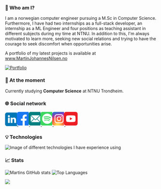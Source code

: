### 👋 Who am I?

I am a norwegian computer engineer pursuing a M.Sc in Computer Science. Furthermore, I have had two internships as a full-stack developer, an internship as a ML Engineer and four positions as teaching assistant in different subjects during my time at NTNU. In addition to this, I'm always motivated to learn more, seeking new social relations and trying to have the courage to seek discomfort when opportunities arise.

A portfolio of my latest projects is available at www.MartinJohannesNilsen.no

[![Portfolio](https://github.com/Martinnilsen99/Martinnilsen99/blob/main/assets/img/dark_profileHeaderv3.png "Portfolio")](https://martinjohannesnilsen.no)

### 🔭 At the moment

Currently studying **Computer Science** at NTNU Trondheim. 

### 🌐 Social network

<a href="https://www.linkedin.com/in/MartinJohannesNilsen/" target="_blank" title="LinkedIn profile">
    <img src="assets/svg/linkedin.svg" width="45px" alt="LinkedIn icon" style="margin: 2px -5px 0 0"/>
</a>
<a href="https://www.facebook.com/MartinJohannesNilsen/" target="_blank" title="Facebook profile">
    <img src="assets/svg/facebook.svg" width="45px" alt="Facebook icon" style="margin: 2px -5px"/>
</a>
<a href="mailto:martinjnilsen@icloud.com" target="_blank" title="Mail">
    <img src="assets/svg/mail.svg" width="45px" alt="YouTube icon" style="margin: 2px -5px">
</a>
<a href="https://open.spotify.com/user/martinnilsen99" target="_blank" title="Spotify profile">
    <img src="assets/svg/spotify.svg" width="45px" alt="YouTube icon" style="margin: 2px -5px">
</a>
<a href="https://www.instagram.com/MartinJohannesNilsen/" target="_blank" title="Instagram profile">
    <img src="assets/svg/instagram.svg" width="45px" alt="Instagram icon" style="margin: 2px -5px">
</a>
<a href="https://www.youtube.com/channel/UCxyROQQeUpa44IEeC5oJuhQ" target="_blank" title="YouTube channel">
    <img src="assets/svg/youtube.svg" width="45px" alt="YouTube icon" style="margin: 2px -5px">
</a>

### 💡 Technologies

<img alt="Image of different technologies I have experience using" src="https://github.com/Martinnilsen99/Martinnilsen99/blob/main/assets/img/technologies.png"/>

### 📈 Stats

![Martins GitHub stats](https://github-readme-stats.vercel.app/api?username=MartinJohannesNilsen&theme=calm&show_icons=true&hide=prs&line_height=24&count_private=true&bg_color=021b2e&icon_color=fff&text_color=fff&title_color=fff&hide_border=true)
![Top Languages](https://github-readme-stats.vercel.app/api/top-langs/?username=MartinJohannesNilsen&theme=calm&langs_count=6&layout=compact&exclude_repo=tdt4225-assignment1,tdt4225-assignment2,tdt4225-assignment3&bg_color=021b2e&title_color=fff&hide_border=true&text_color=fff)

![](https://komarev.com/ghpvc/?username=MartinNilsen99&style=flat-square)
